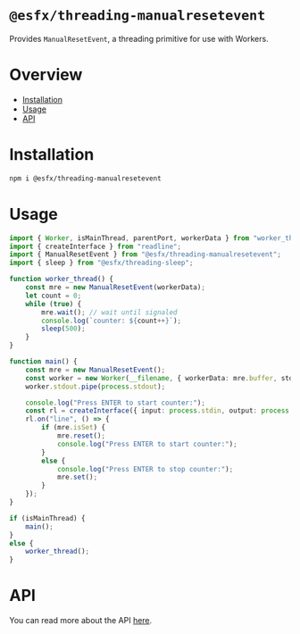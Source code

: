 # `@esfx/threading-manualresetevent`

Provides `ManualResetEvent`, a threading primitive for use with Workers.

# Overview

* [Installation](#installation)
* [Usage](#usage)
* [API](#api)

# Installation

```sh
npm i @esfx/threading-manualresetevent
```

# Usage

```ts
import { Worker, isMainThread, parentPort, workerData } from "worker_threads";
import { createInterface } from "readline";
import { ManualResetEvent } from "@esfx/threading-manualresetevent";
import { sleep } from "@esfx/threading-sleep";

function worker_thread() {
    const mre = new ManualResetEvent(workerData);
    let count = 0;
    while (true) {
        mre.wait(); // wait until signaled
        console.log(`counter: ${count++}`);
        sleep(500);
    }
}

function main() {
    const mre = new ManualResetEvent();
    const worker = new Worker(__filename, { workerData: mre.buffer, stdout: true });
    worker.stdout.pipe(process.stdout);

    console.log("Press ENTER to start counter:");
    const rl = createInterface({ input: process.stdin, output: process.stdout });
    rl.on("line", () => {
        if (mre.isSet) {
            mre.reset();
            console.log("Press ENTER to start counter:");
        }
        else {
            console.log("Press ENTER to stop counter:");
            mre.set();
        }
    });
}

if (isMainThread) {
    main();
}
else {
    worker_thread();
}
```

# API

You can read more about the API [here](https://esfx.js.org/esfx/api/threading-manualresetevent.html).
